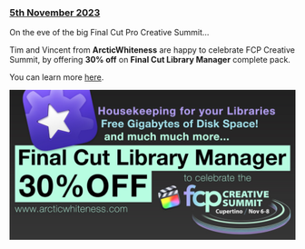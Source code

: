 ### [5th November 2023](/news/20231105)

On the eve of the big Final Cut Pro Creative Summit...

Tim and Vincent from **ArcticWhiteness** are happy to celebrate FCP Creative Summit, by offering **30% off** on **Final Cut Library Manager** complete pack.

You can learn more [here](https://arcticwhiteness.com/finalcutlibrarymanager/).

![](/static/fcplm-offer.jpg)
